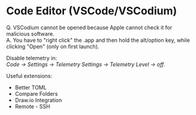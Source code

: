 # Code Editor (VSCode/VSCodium)

Q. VSCodium cannot be opened because Apple cannot check it for malicious software.  
A. You have to "right click" the .app and then hold the alt/option key, while clicking "Open" (only on first launch).

Disable telemetry in:  
*Code -> Settings -> Telemetry Settings -> Telemetry Level -> off*.

Useful extensions:  

- Better TOML
- Compare Folders
- Draw.io Integration
- Remote - SSH
